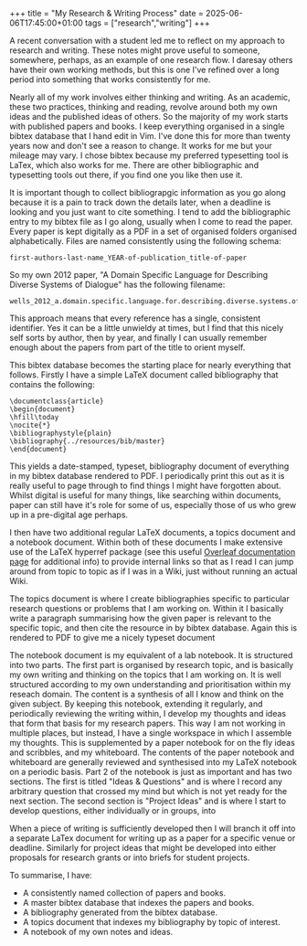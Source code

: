 +++
title = "My Research & Writing Process"
date = 2025-06-06T17:45:00+01:00
tags = ["research","writing"]
+++

A recent conversation with a student led me to reflect on my approach to research and writing. These notes might prove useful to someone, somewhere, perhaps, as an example of one research flow. I daresay others have their own working methods, but this is one I've refined over a long period into something that works consistently for me.

Nearly all of my work involves either thinking and writing. As an academic, these two practices, thinking and reading, revolve around both my own ideas and the published ideas of others. So the majority of my work starts with published papers and books. I keep everything organised in a single bibtex database that I hand edit in Vim. I've done this for more than twenty years now and don't see a reason to change. It works for me but your mileage may vary. I chose bibtex because my preferred typesetting tool is LaTex, which also works for me. There are other bibliographic and typesetting tools out there, if you find one you like then use it.

It is important though to collect bibliograpgic information as you go along because it is a pain to track down the details later, when a deadline is looking and you just want to cite something. I tend to add the bibliographic entry to my bibtex file as I go along, usually when I come to read the paper. Every paper is kept digitally as a PDF in a set of organised folders organised alphabetically. Files are named consistently using the following schema:

    first-authors-last-name_YEAR-of-publication_title-of-paper

So my own 2012 paper, "A Domain Specific Language for Describing Diverse Systems of Dialogue" has the following filename:

    wells_2012_a.domain.specific.language.for.describing.diverse.systems.of.dialogue.pdf

This approach means that every reference has a single, consistent identifier. Yes it can be a little unwieldy at times, but I find that this nicely self sorts by author, then by year, and finally I can usually remember enough about the papers from part of the title to orient myself. 

This bibtex database becomes the starting place for nearly everything that follows. Firstly I have a simple LaTeX document called bibliography that contains the following:

    \documentclass{article}
    \begin{document}
    \hfill\today
    \nocite{*}
    \bibliographystyle{plain}
    \bibliography{../resources/bib/master}
    \end{document}

This yields a date-stamped, typeset, bibliography document of everything in my bibtex database rendered to PDF. I periodically print this out as it is really useful to page through to find things I might have forgotten about. Whilst digital is useful for many things, like searching within documents, paper can still have it's role for some of us, especially those of us who grew up in a pre-digital age perhaps.

I then have two additional regular LaTeX documents, a topics document and a notebook document. Within both of these documents I make extensive use of the LaTeX hyperref package (see this useful [Overleaf documentation page](https://www.overleaf.com/learn/latex/Hyperlinks) for additional info) to provide internal links so that as I read I can jump around from topic to topic as if I was in a Wiki, just without running an actual Wiki.


The topics document is where I create bibliographies specific to particular research questions or problems that I am working on. Within it I basically write a paragraph summarising how the given paper is relevant to the specific topic, and then cite the resource in by bibtex database. Again this is rendered to PDF to give me a nicely typeset document

The notebook document is my equivalent of a lab notebook. It is structured into two parts. The first part is organised by research topic, and is basically my own writing and thinking on the topics that I am working on. It is well structured according to my own understanding and prioritisation within my reseach domain. The content is a synthesis of all I know and think on the given subject. By keeping this notebook, extending it regularly, and periodically reviewing the writing within, I develop my thoughts and ideas that form that basis for my research papers. This way I am not working in multiple places, but instead, I have a single workspace in which I assemble my thoughts. This is supplemented by a paper notebook for on the fly ideas and scribbles, and my whiteboard. The contents of the paper notebook and whiteboard are generally reviewed and synthesised into my LaTeX notebook on a periodic basis. Part 2 of the notebook is just as important and has two sections. The first is titled "Ideas & Questions" and is where I record any arbitrary question that crossed my mind but which is not yet ready for the next section. The second section is "Project Ideas" and is where I start to develop questions, either individually or in groups, into

When a piece of writing is sufficiently developed then I will branch it off into a separate LaTex document for writing up as a paper for a specific venue or deadline. Similarly for project ideas that might be developed into either proposals for research grants or into briefs for student projects.

To summarise, I have:

* A consistently named collection of papers and books.
* A master bibtex database that indexes the papers and books.
* A bibliography generated from the bibtex database.
* A topics document that indexes my bibliography by topic of interest.
* A notebook of my own notes and ideas.

